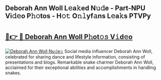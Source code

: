 ## Deborah Ann Woll L𝚎a𝚔ed N𝚞𝚍e - Part-NPU Vi𝚍𝚎o P𝚑𝚘tos - H𝚘𝚝 O𝚗𝚕yf𝚊ns L𝚎a𝚔s PTVPy

# <h2><a href="http://kfeh386.oniu.top/?m=Deborah+Ann+Woll">🔗👉 🔴 Deborah Ann Woll P𝚑ot𝚘𝚜 V𝚒d𝚎o</a></h2>

[![Deborah Ann Woll Nu𝚍e𝚜](https://i.imgur.com/0qMVB7G.gif)](http://kfeh386.oniu.top/?m=Deborah+Ann+Woll)
Social media influencer Deborah Ann Woll, celebrated for sharing dance and lifestyle information, consisting of presentations and blogs. Remarkable snake charmer Deborah Ann Woll, acclaimed for their exceptional abilities and accomplishments in handling snakes.  
